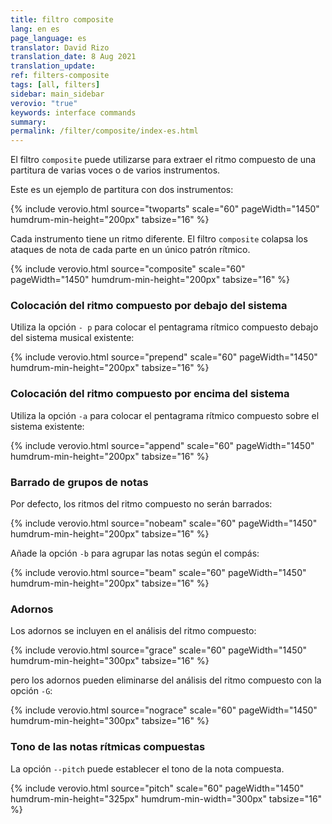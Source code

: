 ```yaml
---
title: filtro composite
lang: en es
page_language: es
translator: David Rizo
translation_date: 8 Aug 2021
translation_update:
ref: filters-composite
tags: [all, filters]
sidebar: main_sidebar
verovio: "true"
keywords: interface commands 
summary: 
permalink: /filter/composite/index-es.html
---
```

El filtro `composite` puede utilizarse para extraer el ritmo compuesto de una partitura de varias voces o de varios instrumentos.


Este es un ejemplo de partitura con dos instrumentos:

{% include verovio.html
	source="twoparts"
	scale="60"
	pageWidth="1450"
	humdrum-min-height="200px"
	tabsize="16"
%}
<script type="text/x-humdrum" id="twoparts">
**kern	**kern
*M4/4	*M4/4
4c	2c
4d	.
2e	4d
.	4e
=	=
*-	*-
</script>
Cada instrumento tiene un ritmo diferente.  El filtro `composite` colapsa los ataques de nota de cada parte en un único patrón rítmico.

{% include verovio.html
	source="composite"
	scale="60"
	pageWidth="1450"
	humdrum-min-height="200px"
	tabsize="16"
%}
<script type="text/x-humdrum" id="composite">
!!!filter: composite
**kern	**kern
*M4/4	*M4/4
4c	2c
4d	.
2e	4d
.	4e
=	=
*-	*-
</script>


### Colocación del ritmo compuesto por debajo del sistema ###
Utiliza la opción `- p` para colocar el pentagrama rítmico compuesto debajo del sistema musical existente:


{% include verovio.html
	source="prepend"
	scale="60"
	pageWidth="1450"
	humdrum-min-height="200px"
	tabsize="16"
%}
<script type="text/x-humdrum" id="prepend">
!!!filter: composite -p
**kern	**kern
*M4/4	*M4/4
4c	2c
4d	.
2e	4d
.	4e
=	=
*-	*-
</script>


### Colocación del ritmo compuesto por encima del sistema ###

Utiliza la opción `-a` para colocar el pentagrama rítmico compuesto sobre el sistema existente:


{% include verovio.html
	source="append"
	scale="60"
	pageWidth="1450"
	humdrum-min-height="200px"
	tabsize="16"
%}
<script type="text/x-humdrum" id="append">
!!!filter: composite -a
**kern	**kern
*M4/4	*M4/4
4c	2c
4d	.
2e	4d
.	4e
=	=
*-	*-
</script>


### Barrado de grupos de notas ### 

Por defecto, los ritmos del ritmo compuesto no serán barrados:

{% include verovio.html
	source="nobeam"
	scale="60"
	pageWidth="1450"
	humdrum-min-height="200px"
	tabsize="16"
%}
<script type="text/x-humdrum" id="nobeam">
!!!filter: composite -p
**kern	**kern
*M4/4	*M4/4
4c	2c
16dL	.
8d	.
16dJ	.
2e	8dL
.	8dJ
.	4e
=	=
*-	*-
</script>

Añade la opción `-b` para agrupar las notas según el compás:

{% include verovio.html
	source="beam"
	scale="60"
	pageWidth="1450"
	humdrum-min-height="200px"
	tabsize="16"
%}
<script type="text/x-humdrum" id="beam">
!!!filter: composite -pb
**kern	**kern
*M4/4	*M4/4
4c	2c
16dL	.
8d	.
16dJ	.
2e	8dL
.	8dJ
.	4e
=	=
*-	*-
</script>


### Adornos ### 
Los adornos se incluyen en el análisis del ritmo compuesto:

{% include verovio.html
	source="grace"
	scale="60"
	pageWidth="1450"
	humdrum-min-height="300px"
	tabsize="16"
%}
<script type="text/x-humdrum" id="grace">
!!!filter: composite -pb
**kern	**kern
*M4/4	*M4/4
.	16qdL
.	16qdJ
4c	2c
16dL	.
8d	.
16dJ	.
8qf	.
2e	8dL
.	8dJ
.	4e
=	=
*-	*-
</script>

pero los adornos pueden eliminarse del análisis del ritmo compuesto con la opción `-G`:


{% include verovio.html
	source="nograce"
	scale="60"
	pageWidth="1450"
	humdrum-min-height="300px"
	tabsize="16"
%}
<script type="text/x-humdrum" id="nograce">
!!!filter: composite -pbG
**kern	**kern
*M4/4	*M4/4
.	16qdL
.	16qdJ
4c	2c
16dL	.
8d	.
16dJ	.
8qf	.
2e	8dL
.	8dJ
.	4e
=	=
*-	*-
</script>


### Tono de las notas rítmicas compuestas ###
La opción `--pitch` puede establecer el tono de la nota compuesta.

{% include verovio.html
	source="pitch"
	scale="60"
	pageWidth="1450"
	humdrum-min-height="325px"
	humdrum-min-width="300px"
	tabsize="16"
%}
<script type="text/x-humdrum" id="pitch">
!!!filter: composite -pbG --pitch f#
**kern	**kern
*k[f#]	*k[f#]
*M4/4	*M4/4
=1	=1
.	16qdL
.	16qdJ
4c	2c
16dL	.
8d	.
16dJ	.
8qf#	.
2e	8dL
.	8dJ
.	4e
=	=
*-	*-
</script>

